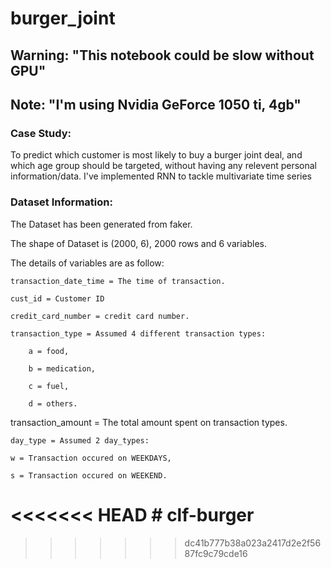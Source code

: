 # burger_joint

## Warning: "This notebook could be slow without GPU"
## Note: "I'm using Nvidia GeForce 1050 ti, 4gb"

### Case Study:
To predict which customer is most likely to buy a burger joint deal, and which age group should be targeted, without having any relevent personal information/data.
I've implemented RNN to tackle multivariate time series

### Dataset Information:
The Dataset has been generated from faker.

The shape of Dataset is (2000, 6), 2000 rows and 6 variables.

The details of variables are as follow:
    
    transaction_date_time = The time of transaction.
    
    cust_id = Customer ID
    
    credit_card_number = credit card number.
    
    transaction_type = Assumed 4 different transaction types:
    
        a = food,
    
        b = medication,
    
        c = fuel,
    
        d = others.
    
transaction_amount = The total amount spent on transaction types.
    
    day_type = Assumed 2 day_types:
    
    w = Transaction occured on WEEKDAYS,
    
    s = Transaction occured on WEEKEND.
<<<<<<< HEAD
        # clf-burger
=======
        
>>>>>>> dc41b777b38a023a2417d2e2f5687fc9c79cde16
